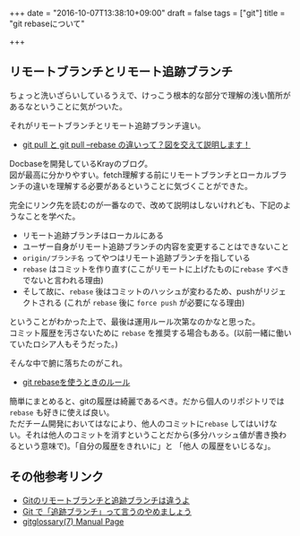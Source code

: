+++
date = "2016-10-07T13:38:10+09:00"
draft = false
tags = ["git"]
title = "git rebaseについて"

+++

## リモートブランチとリモート追跡ブランチ

ちょっと洗いざらいしているうえで、けっこう根本的な部分で理解の浅い箇所があるなということに気がついた。

それがリモートブランチとリモート追跡ブランチ違い。

- [git pull と git pull –rebase の違いって？図を交えて説明します！](http://kray.jp/blog/git-pull-rebase/)

Docbaseを開発しているKrayのブログ。<br>
図が最高に分かりやすい。fetch理解する前にリモートブランチとローカルブランチの違いを理解する必要があるということに気づくことができた。

完全にリンク先を読むのが一番なので、改めて説明はしないけれども、下記のようなことを学べた。

- リモート追跡ブランチはローカルにある
- ユーザー自身がリモート追跡ブランチの内容を変更することはできないこと
- `origin/ブランチ名` ってやつはリモート追跡ブランチを指している
- `rebase` はコミットを作り直す(ここがリモートに上げたものに`rebase` すべきでないと言われる理由)
- そして故に、`rebase` 後はコミットのハッシュが変わるため、pushがリジェクトされる (これが `rebase` 後に `force push` が必要になる理由)

ということがわかった上で、最後は運用ルール次第なのかなと思った。<br>
コミット履歴を汚さないために `rebase` を推奨する場合もある。(以前一緒に働いていたロシア人もそうだった。)<br>

そんな中で腑に落ちたのがこれ。<br>

- [git rebaseを使うときのルール](https://yakst.com/ja/posts/18)

簡単にまとめると、gitの履歴は綺麗であるべき。だから個人のリポジトリでは`rebase` も好きに使えば良い。<br>
ただチーム開発においてはなにより、他人のコミットに`rebase` してはいけない。それは他人のコミットを消すということだから(多分ハッシュ値が書き換わるという意味で)。「自分の履歴をきれいに」と 「他人 の履歴をいじるな」。

## その他参考リンク

- [Gitのリモートブランチと追跡ブランチは違うよ](https://www.kaeruspoon.net/articles/1078)
- [Git で「追跡ブランチ」って言うのやめましょう](http://qiita.com/uasi/items/69368c17c79e99aaddbf)
- [gitglossary(7) Manual Page](https://www.kernel.org/pub/software/scm/git/docs/gitglossary.html)
